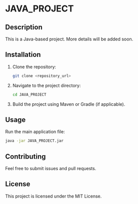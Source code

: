 # JAVA_PROJECT

## Description
This is a Java-based project. More details will be added soon.

## Installation
1. Clone the repository:
   ```sh
   git clone <repository_url>
   ```
2. Navigate to the project directory:
   ```sh
   cd JAVA_PROJECT
   ```
3. Build the project using Maven or Gradle (if applicable).

## Usage
Run the main application file:
```sh
java -jar JAVA_PROJECT.jar
```

## Contributing
Feel free to submit issues and pull requests.

## License
This project is licensed under the MIT License.

